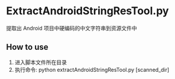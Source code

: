 # ExtractAndroidStringResTool.py
提取出 Android 项目中硬编码的中文字符串到资源文件中

## How to use
1. 进入脚本文件所在目录
2. 执行命令: python extractAndroidStringResTool.py [scanned_dir]
